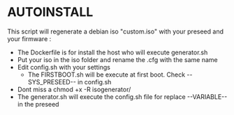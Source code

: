 # AUTOINSTALL
This script will regenerate a debian iso "custom.iso" with your preseed and your firmware :

- The Dockerfile is for install the host who will execute generator.sh
- Put your iso in the iso folder and rename the .cfg with the same name
- Edit config.sh with your settings
	- The FIRSTBOOT.sh will be execute at first boot. Check --SYS_PRESEED-- in config.sh
- Dont miss a chmod +x -R isogenerator/
- The generator.sh will execute the config.sh file for replace --VARIABLE-- in the preseed





